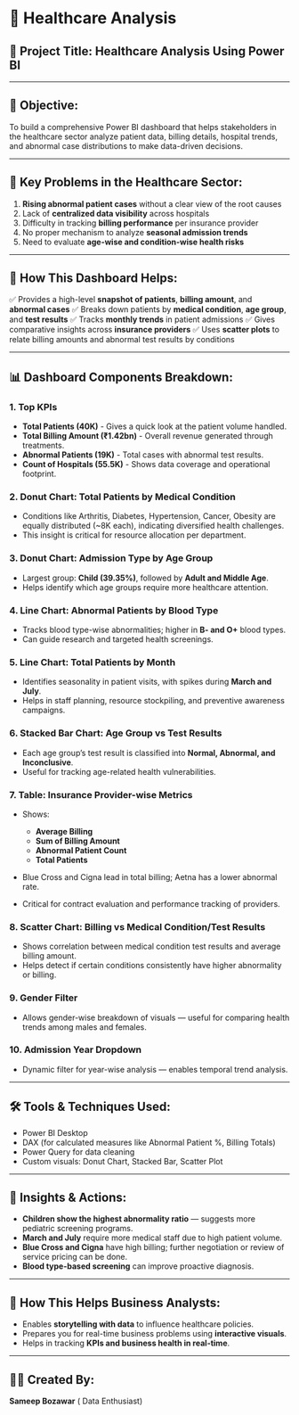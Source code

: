 # 🏥 Healthcare Analysis

## 📌 Project Title: **Healthcare Analysis Using Power BI**

---

## 🎯 Objective:

To build a comprehensive Power BI dashboard that helps stakeholders in the healthcare sector analyze patient data, billing details, hospital trends, and abnormal case distributions to make data-driven decisions.

---

## 🚨 Key Problems in the Healthcare Sector:

1. **Rising abnormal patient cases** without a clear view of the root causes
2. Lack of **centralized data visibility** across hospitals
3. Difficulty in tracking **billing performance** per insurance provider
4. No proper mechanism to analyze **seasonal admission trends**
5. Need to evaluate **age-wise and condition-wise health risks**

---

## 🧠 How This Dashboard Helps:

✅ Provides a high-level **snapshot of patients**, **billing amount**, and **abnormal cases**
✅ Breaks down patients by **medical condition**, **age group**, and **test results**
✅ Tracks **monthly trends** in patient admissions
✅ Gives comparative insights across **insurance providers**
✅ Uses **scatter plots** to relate billing amounts and abnormal test results by conditions

---

## 📊 Dashboard Components Breakdown:

### 1. **Top KPIs**

* **Total Patients (40K)** - Gives a quick look at the patient volume handled.
* **Total Billing Amount (₹1.42bn)** - Overall revenue generated through treatments.
* **Abnormal Patients (19K)** - Total cases with abnormal test results.
* **Count of Hospitals (55.5K)** - Shows data coverage and operational footprint.

### 2. **Donut Chart: Total Patients by Medical Condition**

* Conditions like Arthritis, Diabetes, Hypertension, Cancer, Obesity are equally distributed (\~8K each), indicating diversified health challenges.
* This insight is critical for resource allocation per department.

### 3. **Donut Chart: Admission Type by Age Group**

* Largest group: **Child (39.35%)**, followed by **Adult and Middle Age**.
* Helps identify which age groups require more healthcare attention.

### 4. **Line Chart: Abnormal Patients by Blood Type**

* Tracks blood type-wise abnormalities; higher in **B- and O+** blood types.
* Can guide research and targeted health screenings.

### 5. **Line Chart: Total Patients by Month**

* Identifies seasonality in patient visits, with spikes during **March and July**.
* Helps in staff planning, resource stockpiling, and preventive awareness campaigns.

### 6. **Stacked Bar Chart: Age Group vs Test Results**

* Each age group’s test result is classified into **Normal, Abnormal, and Inconclusive**.
* Useful for tracking age-related health vulnerabilities.

### 7. **Table: Insurance Provider-wise Metrics**

* Shows:

  * **Average Billing**
  * **Sum of Billing Amount**
  * **Abnormal Patient Count**
  * **Total Patients**
* Blue Cross and Cigna lead in total billing; Aetna has a lower abnormal rate.
* Critical for contract evaluation and performance tracking of providers.

### 8. **Scatter Chart: Billing vs Medical Condition/Test Results**

* Shows correlation between medical condition test results and average billing amount.
* Helps detect if certain conditions consistently have higher abnormality or billing.

### 9. **Gender Filter**

* Allows gender-wise breakdown of visuals — useful for comparing health trends among males and females.

### 10. **Admission Year Dropdown**

* Dynamic filter for year-wise analysis — enables temporal trend analysis.

---

## 🛠️ Tools & Techniques Used:

* Power BI Desktop
* DAX (for calculated measures like Abnormal Patient %, Billing Totals)
* Power Query for data cleaning
* Custom visuals: Donut Chart, Stacked Bar, Scatter Plot

---

## 🚀 Insights & Actions:

* **Children show the highest abnormality ratio** — suggests more pediatric screening programs.
* **March and July** require more medical staff due to high patient volume.
* **Blue Cross and Cigna** have high billing; further negotiation or review of service pricing can be done.
* **Blood type-based screening** can improve proactive diagnosis.

---

## 🧾 How This Helps Business Analysts:

* Enables **storytelling with data** to influence healthcare policies.
* Prepares you for real-time business problems using **interactive visuals**.
* Helps in tracking **KPIs and business health in real-time**.

---

## 👨‍💻 Created By:

**Sameep Bozawar**
( Data Enthusiast)


